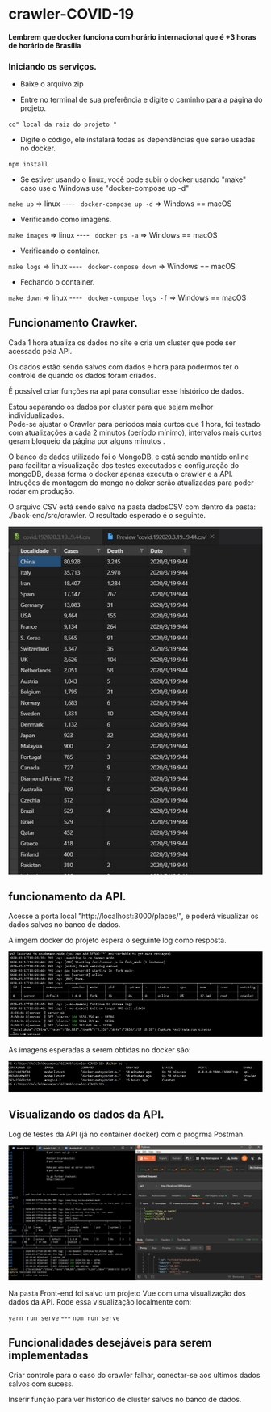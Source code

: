 #  crawler-COVID-19	

####  Lembrem que docker funciona com horário internacional que é +3 ​​horas de horário de Brasília	

###  Iniciando os serviços.	

* Baixe o arquivo zip	

* Entre no terminal de sua preferência e digite o caminho para a página do projeto.	

`cd" local da raiz do projeto "`	

* Digite o código, ele instalará todas as dependências que serão usadas no docker.	

`npm install`	

* Se estiver usando o linux, você pode subir o docker usando "make" caso use o Windows use "docker-compose up -d"	

`make up` => linux ---- ` docker-compose up -d` => Windows == macOS	

* Verificando como imagens.	

`make images` => linux ---- ` docker ps -a` => Windows == macOS	

* Verificando o container.	

`make logs` => linux ---- ` docker-compose down` => Windows == macOS	

* Fechando o container.	

`make down` => linux ---- ` docker-compose logs -f` => Windows == macOS	



##  Funcionamento Crawker.	

Cada 1 hora atualiza os dados no site e cria um cluster que pode ser acessado pela API.	

Os dados estão sendo salvos com dados e hora para podermos ter o controle de quando os dados foram criados.	

É possível criar funções na api para consultar esse histórico de dados.	

Estou separando os dados por cluster para que sejam melhor individualizados.	
Pode-se ajustar o Crawler para períodos mais curtos que 1 hora, foi testado com atualizações a cada 2 minutos (período mínimo), intervalos mais curtos geram bloqueio da página por alguns minutos .	

O banco de dados utilizado foi o MongoDB, e está sendo mantido online para facilitar a visualização dos testes executados e configuração do mongoDB,  dessa forma o docker apenas executa o crawler e a API.  Intruções de montagem do mongo no doker serão atualizadas para poder rodar em produção.

O arquivo CSV está sendo salvo na pasta dadosCSV com dentro da pasta: ./back-end/src/crawler. O resultado esperado é o seguinte.

<img src="https://github.com/AurelioMarquesVulcao/crawler-COVID-19/blob/master/Back-end/src/img/img-004.JPG?raw=true">

##  funcionamento da API.	

Acesse a porta local "http://localhost:3000/places/", e poderá visualizar os dados salvos no banco de dados.

A imgem docker do projeto espera o seguinte log como resposta.

<img src="https://github.com/AurelioMarquesVulcao/crawler-COVID-19/blob/master/Back-end/src/img/img-003.JPG?raw=true">

As imagens esperadas a serem obtidas no docker são:

<img src="https://github.com/AurelioMarquesVulcao/crawler-COVID-19/blob/master/Back-end/src/img/img-002.JPG?raw=true">


##  Visualizando os dados da API.	

Log de testes da API (já no container docker) com o progrma Postman.

<img src="https://github.com/AurelioMarquesVulcao/crawler-COVID-19/blob/master/Back-end/src/img/img-001.JPG?raw=true">


Na pasta Front-end foi salvo um projeto Vue com uma visualização dos dados da API. Rode essa visualização localmente com:

`yarn run serve`  ---  `npm run serve`


##  Funcionalidades desejáveis ​​para serem implementadas	

Criar controle para o caso do crawler falhar, conectar-se aos ultimos dados salvos com sucess.
	
Inserir função para ver historico de cluster salvos no banco de dados.

<!-- As 20:00 horas do dia 18/03 verificou-se uma mudança no código da pagina onde raspamos dados, estou verificando se houve quebra do crawler. -->